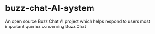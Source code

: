 # buzz-chat-AI-system
An open source Buzz Chat AI project which helps respond to users most important queries concerning Buzz Chat 
